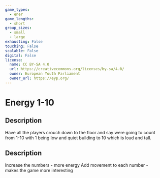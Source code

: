 ```yaml
---
game_types:
  - ener
game_lengths:
  - short
group_sizes:
  - small
  - large
exhausting: False
touching: False
scalable: False
digital: False
license:
  name: CC BY-SA 4.0
  url: https://creativecommons.org/licenses/by-sa/4.0/
  owner: European Youth Parliament
  owner_url: https://eyp.org/
---
```

# Energy 1-10

## Description
Have all the players crouch down to the floor and say were going to count from 1-10 with 1 being low and quiet building to 10 which is loud and tall.

## Description
Increase the numbers - more energy
Add movement to each number - makes the game more interesting
